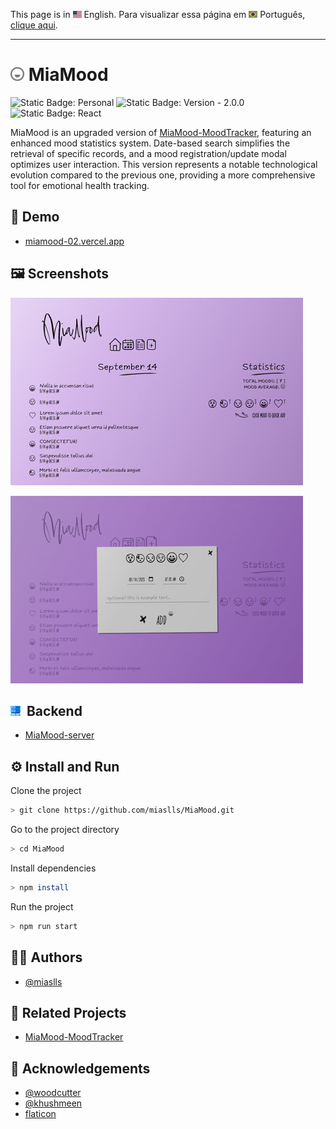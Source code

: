 This page is in <img src="assets/img/flag-en.png" width="14" alt="English"> English.
Para visualizar essa página em <img src="assets/img/flag-pt-br.png" width="14" alt="Português"> Português, [clique aqui](./README-ptbr.md).

---

# <img src="assets/img/logo.png" width="22" alt="Project logo"> MiaMood

![Static Badge: Personal](https://img.shields.io/badge/personal-mediumpurple)
![Static Badge: Version - 2.0.0](https://img.shields.io/badge/version-2.0.0-green)
![Static Badge: React](https://img.shields.io/badge/React-5a5a5a?logo=react)

MiaMood is an upgraded version of [MiaMood-MoodTracker](https://github.com/miaslls/MiaMood-MoodTracker#readme), featuring an enhanced mood statistics system. Date-based search simplifies the retrieval of specific records, and a mood registration/update modal optimizes user interaction. This version represents a notable technological evolution compared to the previous one, providing a more comprehensive tool for emotional health tracking.

## 🔗 Demo

- [miamood-02.vercel.app](https://miamood-02.vercel.app/)

## 🖼️ Screenshots

[<img src="assets/img/thumb-01.jpg" alt="MiaMood App Screenshot">](assets/img/screenshot-01.jpg)

[<img src="assets/img/thumb-02.jpg" alt="MiaMood App Screenshot">](assets/img/screenshot-02.jpg)

## <img src="assets/img/server.png" width="16" alt="Server icon">&nbsp; Backend

- [MiaMood-server](https://github.com/miaslls/MiaMood-server#readme)

## ⚙️ Install and Run

Clone the project

```bash
> git clone https://github.com/miaslls/MiaMood.git
```

Go to the project directory

```bash
> cd MiaMood
```

Install dependencies

```bash
> npm install
```

Run the project

```bash
> npm run start
```

## 👩‍💻 Authors

- [@miaslls](https://www.github.com/miaslls)

## 📑 Related Projects

- [MiaMood-MoodTracker](https://github.com/miaslls/MiaMood-MoodTracker#readme)

## 🫶 Acknowledgements

- [@woodcutter](https://www.dafont.com/es/woodcutter-manero.d3980)
- [@khushmeen](https://khushmeen.com/icons)
- [flaticon](https://www.flaticon.com/)
